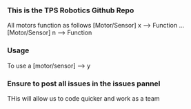 ### This is the TPS Robotics Github Repo
All motors function as follows
[Motor/Sensor] x --> Function
...
[Motor/Sensor] n --> Function

### Usage 
To use a [motor/sensor] --> y

### Ensure to post all issues in the issues pannel 
THis will allow us to code quicker and work as a team
